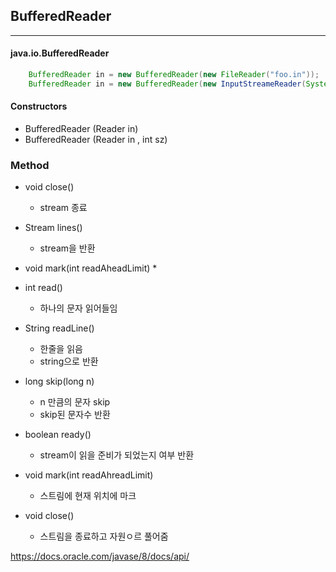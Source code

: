 ## BufferedReader

<hr>

#### java.io.BufferedReader

```java
    BufferedReader in = new BufferedReader(new FileReader("foo.in"));
    BufferedReader in = new BufferedReader(new InputStreameReader(System.in)) //입력받을때
```

#### Constructors
* BufferedReader (Reader in)
* BufferedReader (Reader in , int sz)

### Method
* void close()
  * stream 종료
* Stream<String> lines()
  * stream을 반환
* void mark(int readAheadLimit)
  * 

* int read()
  * 하나의 문자 읽어들임
* String readLine()
  * 한줄을 읽음
  * string으로 반환
* long skip(long n)
  * n 만큼의 문자 skip
  * skip된 문자수 반환
* boolean ready()
  * stream이 읽을 준비가 되었는지 여부 반환
* void mark(int readAhreadLimit)
  * 스트림에 현재 위치에 마크
* void close() 
  * 스트림을 종료하고 자원ㅇ르 풀어줌

https://docs.oracle.com/javase/8/docs/api/
